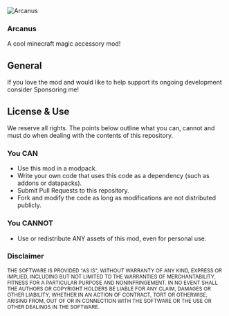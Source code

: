 ![Arcanus](https://cdn.modrinth.com/data/cached_images/498cbdd240c1e62dbd65927a68c23e14daba18b9.png)
### Arcanus
A cool minecraft magic accessory mod!
## General
If you love the mod and would like to help support its ongoing development consider Sponsoring me!

## License & Use
We reserve all rights. The points below outline what you can, cannot and must do when dealing with the
contents of this repository.

### You CAN
* Use this mod in a modpack.
* Write your own code that uses this code as a dependency (such as addons or datapacks).
* Submit Pull Requests to this repository.
* Fork and modify the code as long as modifications are not distributed publicly.

### You CANNOT
* Use or redistribute ANY assets of this mod, even for personal use.

### Disclaimer 
<sub> 
THE SOFTWARE IS PROVIDED "AS IS", WITHOUT WARRANTY OF ANY KIND, EXPRESS OR
IMPLIED, INCLUDING BUT NOT LIMITED TO THE WARRANTIES OF MERCHANTABILITY,
FITNESS FOR A PARTICULAR PURPOSE AND NONINFRINGEMENT. IN NO EVENT SHALL THE
AUTHORS OR COPYRIGHT HOLDERS BE LIABLE FOR ANY CLAIM, DAMAGES OR OTHER
LIABILITY, WHETHER IN AN ACTION OF CONTRACT, TORT OR OTHERWISE, ARISING FROM,
OUT OF OR IN CONNECTION WITH THE SOFTWARE OR THE USE OR OTHER DEALINGS IN THE
SOFTWARE.
</sub>
